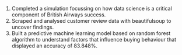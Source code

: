 1. Completed a simulation focussing on how data science is a critical component of British Airways success.
2. Scraped and analysed customer review data with beautifulsoup to uncover findings.
3. Built a predictive machine learning model based on random forest algorithm to understand factors that influence buying behaviour that displayed an accuracy of 83.848%.
